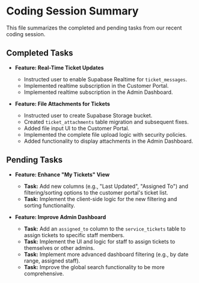# Coding Session Summary

This file summarizes the completed and pending tasks from our recent coding session.

## Completed Tasks

- **Feature: Real-Time Ticket Updates**
  - Instructed user to enable Supabase Realtime for `ticket_messages`.
  - Implemented realtime subscription in the Customer Portal.
  - Implemented realtime subscription in the Admin Dashboard.

- **Feature: File Attachments for Tickets**
  - Instructed user to create Supabase Storage bucket.
  - Created `ticket_attachments` table migration and subsequent fixes.
  - Added file input UI to the Customer Portal.
  - Implemented the complete file upload logic with security policies.
  - Added functionality to display attachments in the Admin Dashboard.

## Pending Tasks

- **Feature: Enhance "My Tickets" View**
  - **Task:** Add new columns (e.g., "Last Updated", "Assigned To") and filtering/sorting options to the customer portal's ticket list.
  - **Task:** Implement the client-side logic for the new filtering and sorting functionality.

- **Feature: Improve Admin Dashboard**
  - **Task:** Add an `assigned_to` column to the `service_tickets` table to assign tickets to specific staff members.
  - **Task:** Implement the UI and logic for staff to assign tickets to themselves or other admins.
  - **Task:** Implement more advanced dashboard filtering (e.g., by date range, assigned staff).
  - **Task:** Improve the global search functionality to be more comprehensive.
